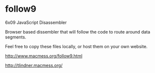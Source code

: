 # follow9
6x09 JavaScript Disassembler

Browser based dissembler that will follow the code to route around data segments.

Feel free to copy these files locally, or host them on your own website.

http://www.macmess.org/follow9.html

http://tlindner.macmess.org/
